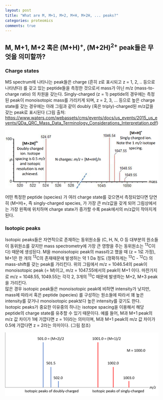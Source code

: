 ```yaml
---
layout: post
title: "What are M, M+1, M+2, M+H, M+2H, ... peaks?"
categories: proteomics
comments: true
---
```


## M, M+1, M+2 혹은 (M+H)<sup>+</sup>, (M+2H)<sup>2+</sup> peak들은 무엇을 의미할까?

### Charge states
MS spectrum에 나타나는 peak들은 charge (흔히 z로 표시되고 z = 1, 2, .. 등으로 나타낸다) 를 갖고 있는 peptide들을 측정한 것으로서 mass가 아닌 m/z (mass-to-charge ratio) 의 차원을 갖는다. Singly-charged (z = 1) peptide의 경우에는 측정된 peak이 monoisotopic mass를 가리키게 되며, z = 2, 3, ... 등으로 높은 charge state를 갖는 경우에는 아래 그림과 같이 doubly (혹은 triply)-charged된 m/z값을 갖는 peak로 표시된다 (그림 출처: https://www.waters.com/webassets/cms/events/docs/us_events/2015_us_events/QDa_QRC_Mass_Data_Terminology_Considerations_Interpretation.pdf)

![Image of peaks](/assets/img/proteomics/isotopicPeaks.png)

어떤 특정한 peptide (species) 가 여러 charge state를 갖으면서 측정되었다면 당연히 (M+H)+, 즉 singly-charged species, 가 가장 큰 m/z값을 갖게 되어 그림상에서는 가장 왼쪽에 위치하며 charge state가 증가할 수록 peak에서의 m/z값이 작아지게 된다.

### Isotopic peaks
Isotopic peaks들은 자연적으로 존재하는 동위원소들 (C, H, N, O 등 대부분의 원소들이 동위원소를 갖지만 mass spectrometry에 가장 큰 영향을 주는 동위원소는 <sup>13</sup>C이다) 때문에 생성된다. M을 monoisotopic peak의 mass라고 했을 때 (z = 1로 가정), M+1은 한 개의 <sup>13</sup>C의 존재때문에 발생하는 약 1 Da 정도 (정확하게는 <sup>13</sup>C - <sup>12</sup>C) 의 mass-shift를 갖는 peak를 가리킨다. 위의 그림에서 m/z = 1046.54의 peak이 monoisotopic peak (= M)이고, m/z = 1047.55에서의 peak이 M+1 이다. 마찬가지로 m/z = 1048.55, 1049.55는 각각 2, 3개의 <sup>13</sup>C 때문에 발생하는 M+2, M+3 peak을 가리킨다.  
많은 경우 isotopic peak들은 monoisotopic peak에 비하면 intensity가 낮지만, mass에 따라서 혹은 peptide (species) 를 구성하는 원소들에 따라서 꽤 높은 intensity를 갖거나 monoisotopic peak보다 높은 intensity를 갖기도 한다.  
Isotopic peaks가 중요한 이유중의 하나는 isotope spacing을 이용해서 해당 peptide의 charge state를 유추할 수 있기 때문이다. 예를 들어, M과 M+1 peak의 m/z 값 차이가 1에 가깝다면 z = 1이라는 의미이며, M과 M+1 peak의 m/z 값 차이가 0.5에 가깝다면 z = 2라는 의미이다. (그림 참조)

![Image of peaks](/assets/img/proteomics/isotopicPeaks_charge_20190903.png)
